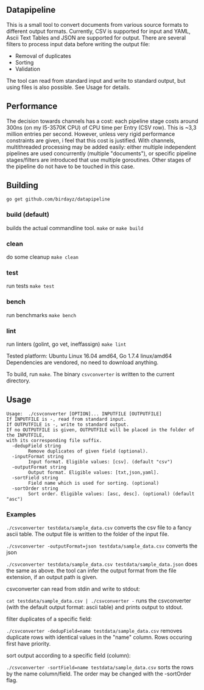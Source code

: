 ## Datapipeline
This is a small tool to convert documents from various source formats to
different output formats. Currently, CSV is supported for input and YAML, Ascii
Text Tables and JSON are supported for output.
There are several filters to process input data before writing the output file:
- Removal of duplicates
- Sorting
- Validation

The tool can read from standard input and write to standard output,
but using files is also possible. See Usage for details.
## Performance
The decision towards channels has a cost: each pipeline stage costs around 300ns
(on my I5-3570K CPU) of CPU time per Entry (CSV row). This is ~3,3 million
entries per second. However, unless very rigid performance constraints are
given, i feel that this cost is justified. With channels, multithreaded
processing may be added easily: either multiple independent pipelines are used
concurrently (multiple "documents"), or specific pipeline stages/filters are
introduced that use multiple goroutines. Other stages of the pipeline do not
have to be touched in this case.

## Building
```
go get github.com/birdayz/datapipeline
```
### build (default)
builds the actual commandline tool. `make` or `make build`
### clean
do some cleanup `make clean`
### test
run tests `make test`
### bench
run benchmarks `make bench`
### lint
run linters (golint, go vet, ineffassign) `make lint`

Tested platform: Ubuntu Linux 16.04 amd64, Go 1.7.4 linux/amd64
Dependencies are vendored, no need to download anything.

To build, run `make`. The binary `csvconverter` is written to the current directory.

## Usage
```
Usage:  ./csvconverter [OPTION]... INPUTFILE [OUTPUTFILE]
If INPUTFILE is -, read from standard input.
If OUTPUTFILE is -, write to standard output.
If no OUTPUTFILE is given, OUTPUTFILE will be placed in the folder of the INPUTFILE,
with its corresponding file suffix.
  -dedupField string
        Remove duplicates of given field (optional).
  -inputFormat string
        Input format. Eligible values: [csv]. (default "csv")
  -outputFormat string
        Output format. Eligible values: [txt,json,yaml].
  -sortField string
        Field name which is used for sorting. (optional)
  -sortOrder string
        Sort order. Eligible values: [asc, desc]. (optional) (default "asc")
```
### Examples

`./csvconverter testdata/sample_data.csv` converts the csv file to a fancy ascii table. The output file is written to the folder of the input file.

`./csvconverter -outputFormat=json testdata/sample_data.csv` converts the json

`./csvconverter testdata/sample_data.csv testdata/sample_data.json` does the same as above. the tool can infer the output format from the file extension, if an output path is given.

csvconverter can read from stdin and write to stdout:

`cat testdata/sample_data.csv | ./csvconverter -` runs the csvconverter (with the default output format: ascii table) and prints output to stdout.

filter duplicates of a specific field:

`./csvconverter -dedupField=name testdata/sample_data.csv` removes duplicate rows with identical values in the "name" column. Rows occuring first have priority.

sort output according to a specific field (column):

`./csvconverter -sortField=name testdata/sample_data.csv` sorts the rows by the name column/field. The order may be changed with the -sortOrder flag.
